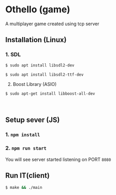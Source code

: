 # Othello (game) 
A multiplayer game created using tcp server

## Installation (Linux)

### 1. SDL 
```bash
$ sudo apt install libsdl2-dev
```
```bash
$ sudo apt install libsdl2-ttf-dev
```

2. Boost Library (ASIO)

```bash
$ sudo apt-get install libboost-all-dev
```
<br>

## Setup sever (JS)

### 1. `npm install`
### 2. `npm run start`

You will see server started listening on PORT `8080`


## Run IT(client)
```bash
$ make && ./main
```
